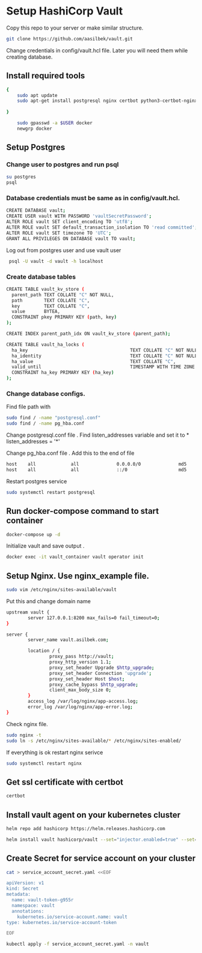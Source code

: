 # Setup HashiCorp Vault
Copy this repo to your server or make similar structure.
```bash
git clone https://github.com/aasilbek/vault.git
```
Change credentials in config/vault.hcl file. Later you will need them while creating database.

## Install required tools

```bash
{
    sudo apt update
    sudo apt-get install postgresql nginx certbot python3-certbot-nginx docker.io make docker-compose -y
    
}
```
```bash
    sudo gpasswd -a $USER docker
    newgrp docker
```

## Setup Postgres
### Change user to postgres and run psql
```bash
su postgres
psql
```
### Database credentials must be same as in config/vault.hcl.
```bash
CREATE DATABASE vault;
CREATE USER vault WITH PASSWORD 'vaultSecretPassword';
ALTER ROLE vault SET client_encoding TO 'utf8';
ALTER ROLE vault SET default_transaction_isolation TO 'read committed';
ALTER ROLE vault SET timezone TO 'UTC';
GRANT ALL PRIVILEGES ON DATABASE vault TO vault;

```
Log out from postgres user and use vault user
```bash
 psql -U vault -d vault -h localhost
```
### Create database tables
```bash
CREATE TABLE vault_kv_store (
  parent_path TEXT COLLATE "C" NOT NULL,
  path        TEXT COLLATE "C",
  key         TEXT COLLATE "C",
  value       BYTEA,
  CONSTRAINT pkey PRIMARY KEY (path, key)
);

CREATE INDEX parent_path_idx ON vault_kv_store (parent_path);

CREATE TABLE vault_ha_locks (
  ha_key                                      TEXT COLLATE "C" NOT NULL,
  ha_identity                                 TEXT COLLATE "C" NOT NULL,
  ha_value                                    TEXT COLLATE "C",
  valid_until                                 TIMESTAMP WITH TIME ZONE NOT NULL,
  CONSTRAINT ha_key PRIMARY KEY (ha_key)
);
```

### Change database configs.
Find file path with 
```bash
sudo find / -name "postgresql.conf"
sudo find / -name pg_hba.conf
```
Change postgresql.conf file . Find  listen_addresses variable and set it to * </br>
listen_addresses = '*' </br>

Change pg_hba.conf file . Add this to the end of file
```bash
host    all             all              0.0.0.0/0              md5
host    all             all              ::/0                   md5
```

Restart postgres service
```bash
sudo systemctl restart postgresql
```

## Run docker-compose command to start container
```bash
docker-compose up -d
```
Initialize vault and save output . 
```bash
docker exec -it vault_container vault operator init
```

## Setup Nginx. Use nginx_example file.
```bash
sudo vim /etc/nginx/sites-available/vault
```
Put this and change domain name
```bash
upstream vault {
        server 127.0.0.1:8200 max_fails=0 fail_timeout=0;
}

server {
        server_name vault.asilbek.com;

        location / {
                proxy_pass http://vault;
                proxy_http_version 1.1;
                proxy_set_header Upgrade $http_upgrade;
                proxy_set_header Connection 'upgrade';
                proxy_set_header Host $host;
                proxy_cache_bypass $http_upgrade;
                client_max_body_size 0;
        }
        access_log /var/log/nginx/app-access.log;
        error_log /var/log/nginx/app-error.log;
}
```
Check nginx file. 
```bash
sudo nginx -t
sudo ln -s /etc/nginx/sites-available/* /etc/nginx/sites-enabled/

```
If everything is ok restart nginx serivce
```bash
sudo systemctl restart nginx
```

## Get ssl certificate with certbot
```bash
certbot
```

## Install vault agent on your kubernetes cluster

```bash
helm repo add hashicorp https://helm.releases.hashicorp.com

helm install vault hashicorp/vault --set="injector.enabled=true" --set=injector.externalVaultAddr=https://vault.asilbek.com -n vault --create-namespace
```

## Create Secret for service account on your cluster
```bash
cat > service_account_secret.yaml <<EOF 

apiVersion: v1
kind: Secret
metadata:
  name: vault-token-g955r
  namespace: vault
  annotations:
    kubernetes.io/service-account.name: vault
type: kubernetes.io/service-account-token

EOF

kubectl apply -f service_account_secret.yaml -n vault
```
